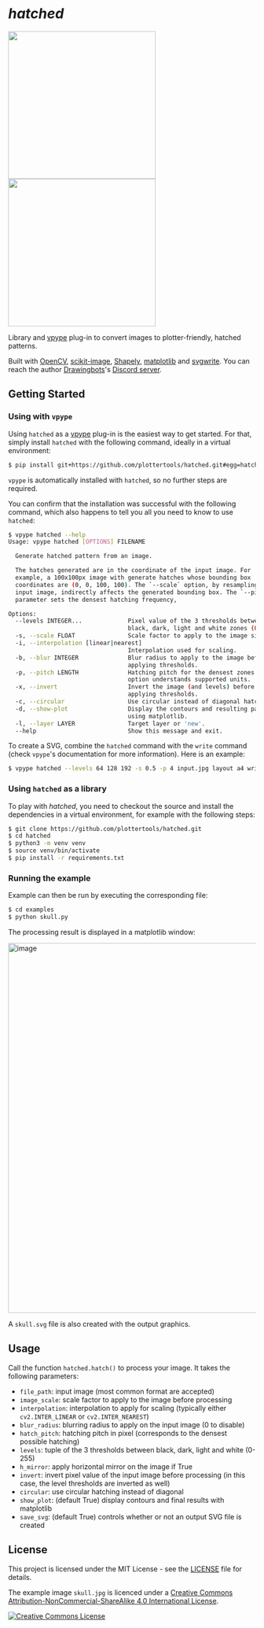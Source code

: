 # _hatched_

<img src="https://i.imgur.com/QLlBpNU.png" width=300 /> <img src="https://i.imgur.com/fRIrPV2.jpg" width=300 />

Library and [vpype](https://github.com/abey79/vpype) plug-in to convert images to plotter-friendly, hatched patterns.

Built with [OpenCV](https://github.com/skvark/opencv-python), [scikit-image](https://scikit-image.org),
[Shapely](https://github.com/Toblerity/Shapely), [matplotlib](https://matplotlib.org) and
[svgwrite](https://github.com/mozman/svgwrite). You can reach the author
[Drawingbots](https://drawingbots.net)'s [Discord server](https://discordapp.com/invite/XHP3dBg).


## Getting Started

### Using with `vpype`

Using `hatched` as a [vpype](https://github.com/abey79/vpype) plug-in is the easiest way to get started. For that,
simply install `hatched` with the following command, ideally in a virtual environment:

```bash
$ pip install git+https://github.com/plottertools/hatched.git#egg=hatched
```

`vpype` is automatically installed with `hatched`, so no further steps are required.

You can confirm that the installation was successful with the following command, which also happens to tell you all
you need to know to use `hatched`:

```bash
$ vpype hatched --help
Usage: vpype hatched [OPTIONS] FILENAME

  Generate hatched pattern from an image.

  The hatches generated are in the coordinate of the input image. For
  example, a 100x100px image with generate hatches whose bounding box
  coordinates are (0, 0, 100, 100). The `--scale` option, by resampling the
  input image, indirectly affects the generated bounding box. The `--pitch`
  parameter sets the densest hatching frequency,

Options:
  --levels INTEGER...             Pixel value of the 3 thresholds between
                                  black, dark, light and white zones (0-255).
  -s, --scale FLOAT               Scale factor to apply to the image size.
  -i, --interpolation [linear|nearest]
                                  Interpolation used for scaling.
  -b, --blur INTEGER              Blur radius to apply to the image before
                                  applying thresholds.
  -p, --pitch LENGTH              Hatching pitch for the densest zones. This
                                  option understands supported units.
  -x, --invert                    Invert the image (and levels) before
                                  applying thresholds.
  -c, --circular                  Use circular instead of diagonal hatches.
  -d, --show-plot                 Display the contours and resulting pattern
                                  using matplotlib.
  -l, --layer LAYER               Target layer or 'new'.
  --help                          Show this message and exit.
```

To create a SVG, combine the `hatched` command with the `write` command (check `vpype`'s documentation for more
information). Here is an example:

```bash
$ vpype hatched --levels 64 128 192 -s 0.5 -p 4 input.jpg layout a4 write output.svg
```


### Using `hatched` as a library

To play with _hatched_, you need to checkout the source and install the dependencies in a virtual environment, for
example with the following steps:

```bash
$ git clone https://github.com/plottertools/hatched.git
$ cd hatched
$ python3 -m venv venv
$ source venv/bin/activate
$ pip install -r requirements.txt
```

### Running the example

Example can then be run by executing the corresponding file:

```bash
$ cd examples
$ python skull.py
```

The processing result is displayed in a matplotlib window:

<img width="752" alt="image" src="https://user-images.githubusercontent.com/49431240/68111504-8a279700-feef-11e9-9205-c60f06cfb828.png">

A `skull.svg` file is also created with the output graphics.

## Usage

Call the function `hatched.hatch()` to process your image. It takes the following parameters:

- `file_path`: input image (most common format are accepted)
- `image_scale`: scale factor to apply to the image before processing
- `interpolation`: interpolation to apply for scaling (typically either `cv2.INTER_LINEAR` or `cv2.INTER_NEAREST`)
- `blur_radius`: blurring radius to apply on the input image (0 to disable)
- `hatch_pitch`: hatching pitch in pixel (corresponds to the densest possible hatching)
- `levels`: tuple of the 3 thresholds between black, dark, light and white (0-255)
- `h_mirror`: apply horizontal mirror on the image if True
- `invert`: invert pixel value of the input image before processing (in this case, the level thresholds are inverted as well)
- `circular`: use circular hatching instead of diagonal
- `show_plot`: (default True) display contours and final results with matplotlib
- `save_svg`: (default True) controls whether or not an output SVG file is created 

## License

This project is licensed under the MIT License - see the [LICENSE](LICENSE) file for details.

The example image `skull.jpg` is licenced under a <a rel="license" href="http://creativecommons.org/licenses/by-nc-sa/4.0/">Creative Commons Attribution-NonCommercial-ShareAlike 4.0 International License</a>.

<a rel="license" href="http://creativecommons.org/licenses/by-nc-sa/4.0/"><img alt="Creative Commons License" style="border-width:0" src="https://i.creativecommons.org/l/by-nc-sa/4.0/88x31.png" /></a>
